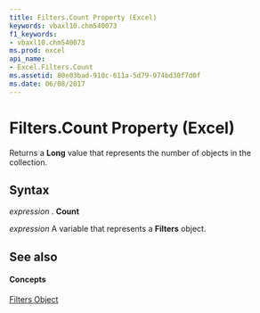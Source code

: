 ```yaml
---
title: Filters.Count Property (Excel)
keywords: vbaxl10.chm540073
f1_keywords:
- vbaxl10.chm540073
ms.prod: excel
api_name:
- Excel.Filters.Count
ms.assetid: 80e03bad-910c-611a-5d79-974bd30f7d0f
ms.date: 06/08/2017
---
```



# Filters.Count Property (Excel)

Returns a **Long** value that represents the number of objects in the collection.


## Syntax

 _expression_ . **Count**

 _expression_ A variable that represents a **Filters** object.


## See also


#### Concepts


[Filters Object](filters-object-excel.md)

